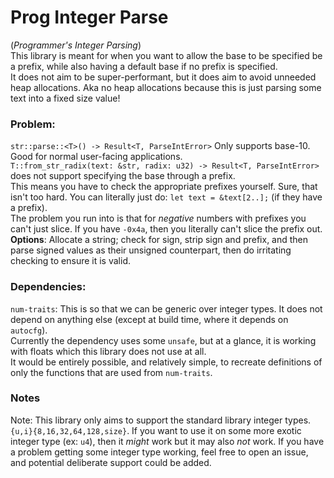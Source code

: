 # Prog Integer Parse
(*Programmer's Integer Parsing*)  
This library is meant for when you want to allow the base to be specified be a prefix, while also having a default base if no prefix is specified.  
It does not aim to be super-performant, but it does aim to avoid unneeded heap allocations. Aka no heap allocations because this is just parsing some text into a fixed size value!
  
### Problem:  
`str::parse::<T>() -> Result<T, ParseIntError>` Only supports base-10. Good for normal user-facing applications.  
`T::from_str_radix(text: &str, radix: u32) -> Result<T, ParseIntError>` does not support specifying the base through a prefix.  
This means you have to check the appropriate prefixes yourself. Sure, that isn't too hard. You can literally just do: `let text = &text[2..];` (if they have a prefix).  
The problem you run into is that for *negative* numbers with prefixes you can't just slice. If you have `-0x4a`, then you literally can't slice the prefix out.  
**Options**: Allocate a string; check for sign, strip sign and prefix, and then parse signed values as their unsigned counterpart, then do irritating checking to ensure it is valid.  
  
### Dependencies:
`num-traits`: This is so that we can be generic over integer types. It does not depend on anything else (except at build time, where it depends on `autocfg`).  
Currently the dependency uses some `unsafe`, but at a glance, it is working with floats which this library does not use at all.  
It would be entirely possible, and relatively simple, to recreate definitions of only the functions that are used from `num-traits`.

### Notes
Note: This library only aims to support the standard library integer types. `{u,i}{8,16,32,64,128,size}`. If you want to use it on some more exotic integer type (ex: `u4`), then it *might* work but it may also _not_ work. If you have a problem getting some integer type working, feel free to open an issue, and potential deliberate support could be added.  